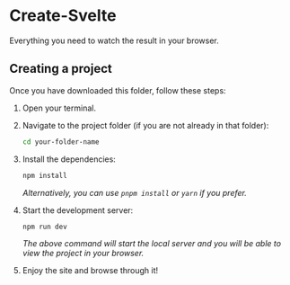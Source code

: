 # Create-Svelte

Everything you need to watch the result in your browser.

## Creating a project

Once you have downloaded this folder, follow these steps:

1. Open your terminal.
2. Navigate to the project folder (if you are not already in that folder):
    ```bash
    cd your-folder-name
    ```
3. Install the dependencies:
    ```bash
    npm install
    ```
   *Alternatively, you can use `pnpm install` or `yarn` if you prefer.*

4. Start the development server:
    ```bash
    npm run dev
    ```
   *The above command will start the local server and you will be able to view the project in your browser.*


5. Enjoy the site and browse through it!





